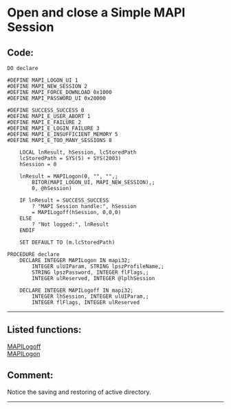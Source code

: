 <link rel="stylesheet" type="text/css" href="../css/win32api.css">  
<link rel="stylesheet" href="https://cdnjs.cloudflare.com/ajax/libs/font-awesome/4.7.0/css/font-awesome.min.css">

# Open and close a Simple MAPI Session

## Code:
```foxpro  
DO declare

#DEFINE MAPI_LOGON_UI 1
#DEFINE MAPI_NEW_SESSION 2
#DEFINE MAPI_FORCE_DOWNLOAD 0x1000
#DEFINE MAPI_PASSWORD_UI 0x20000

#DEFINE SUCCESS_SUCCESS 0
#DEFINE MAPI_E_USER_ABORT 1
#DEFINE MAPI_E_FAILURE 2
#DEFINE MAPI_E_LOGIN_FAILURE 3
#DEFINE MAPI_E_INSUFFICIENT_MEMORY 5
#DEFINE MAPI_E_TOO_MANY_SESSIONS 8

	LOCAL lnResult, hSession, lcStoredPath
	lcStoredPath = SYS(5) + SYS(2003)
	hSession = 0

	lnResult = MAPILogon(0, "", "",;
		BITOR(MAPI_LOGON_UI, MAPI_NEW_SESSION),;
		0, @hSession)

	IF lnResult = SUCCESS_SUCCESS
		? "MAPI Session handle:", hSession
		= MAPILogoff(hSession, 0,0,0)
	ELSE
		? "Not logged:", lnResult
	ENDIF

	SET DEFAULT TO (m.lcStoredPath)

PROCEDURE declare
	DECLARE INTEGER MAPILogon IN mapi32;
		INTEGER ulUIParam, STRING lpszProfileName,;
		STRING lpszPassword, INTEGER flFlags,;
		INTEGER ulReserved, INTEGER @lplhSession

	DECLARE INTEGER MAPILogoff IN mapi32;
		INTEGER lhSession, INTEGER ulUIParam,;
		INTEGER flFlags, INTEGER ulReserved  
```  
***  


## Listed functions:
[MAPILogoff](../libraries/mapi32/MAPILogoff.md)  
[MAPILogon](../libraries/mapi32/MAPILogon.md)  

## Comment:
Notice the saving and restoring of active directory.  
  
***  

